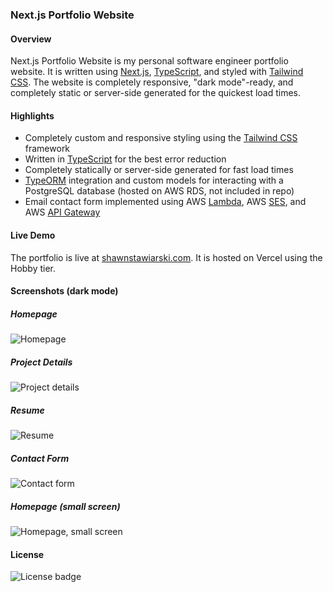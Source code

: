 ### Next.js Portfolio Website
#### Overview
Next.js Portfolio Website is my personal software engineer portfolio website. It is written using [Next.js](https://nextjs.org), [TypeScript](https://www.typescriptlang.org), and styled with [Tailwind CSS](https://tailwindcss.com). The website is completely responsive, "dark mode"-ready, and completely static or server-side generated for the quickest load times.

#### Highlights
- Completely custom and responsive styling using the [Tailwind CSS](https://tailwindcss.com) framework
- Written in [TypeScript](https://www.typescriptlang.org) for the best error reduction
- Completely statically or server-side generated for fast load times
- [TypeORM](https://typeorm.io/#/) integration and custom models for interacting with a PostgreSQL database (hosted on AWS RDS, not included in repo)
- Email contact form implemented using AWS [Lambda](https://aws.amazon.com/lambda/), AWS [SES](https://aws.amazon.com/ses/), and AWS [API Gateway](https://aws.amazon.com/api-gateway/)

#### Live Demo
The portfolio is live at [shawnstawiarski.com](https://shawnstawiarski.com). It is hosted on Vercel using the Hobby tier.

#### Screenshots (dark mode)
##### Homepage
![Homepage](https://206e126d-9f30-4cd7-90d7-80d8d2207339.s3.us-east-2.amazonaws.com/images/readme/home.webp)
##### Project Details
![Project details](https://206e126d-9f30-4cd7-90d7-80d8d2207339.s3.us-east-2.amazonaws.com/images/readme/project_details.webp)
##### Resume
![Resume](https://206e126d-9f30-4cd7-90d7-80d8d2207339.s3.us-east-2.amazonaws.com/images/readme/resume.webp)
##### Contact Form
![Contact form](https://206e126d-9f30-4cd7-90d7-80d8d2207339.s3.us-east-2.amazonaws.com/images/readme/contact_form.webp)
##### Homepage (small screen)
![Homepage, small screen](https://206e126d-9f30-4cd7-90d7-80d8d2207339.s3.us-east-2.amazonaws.com/images/readme/home_responsive.webp)

#### License
![License badge](https://img.shields.io/github/license/sstawiarski/nextjs-portfolio-website)